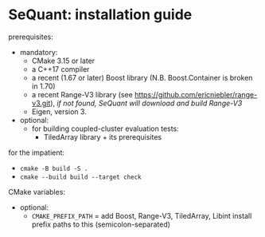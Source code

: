 SeQuant: installation guide
===========================

prerequisites:
  * mandatory:
    * CMake 3.15 or later
    * a C++17 compiler
    * a recent (1.67 or later) Boost library (N.B. Boost.Container is broken in 1.70)
    * a recent Range-V3 library (see https://github.com/ericniebler/range-v3.git), *if not found, SeQuant will download and build Range-V3*
    * Eigen, version 3.
  * optional:
    * for building coupled-cluster evaluation tests:
      * TiledArray library + its prerequisites

for the impatient:
  * `cmake -B build -S .`
  * `cmake --build build --target check`

CMake variables:
  * optional:
    * `CMAKE_PREFIX_PATH` = add Boost, Range-V3, TiledArray, Libint install prefix paths to this (semicolon-separated)
